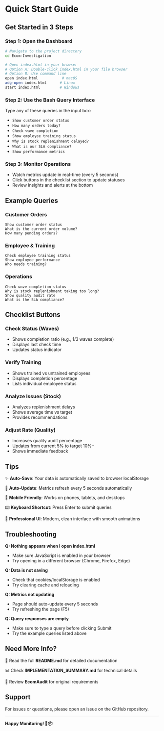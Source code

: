 # Quick Start Guide

## Get Started in 3 Steps

### Step 1: Open the Dashboard
```bash
# Navigate to the project directory
cd Ecom-Investigation

# Open index.html in your browser
# Option A: Double-click index.html in your file browser
# Option B: Use command line
open index.html           # macOS
xdg-open index.html      # Linux
start index.html         # Windows
```

### Step 2: Use the Bash Query Interface
Type any of these queries in the input box:
- `Show customer order status`
- `How many orders today?`
- `Check wave completion`
- `Show employee training status`
- `Why is stock replenishment delayed?`
- `What is our SLA compliance?`
- `Show performance metrics`

### Step 3: Monitor Operations
- Watch metrics update in real-time (every 5 seconds)
- Click buttons in the checklist section to update statuses
- Review insights and alerts at the bottom

## Example Queries

### Customer Orders
```
Show customer order status
What is the current order volume?
How many pending orders?
```

### Employee & Training
```
Check employee training status
Show employee performance
Who needs training?
```

### Operations
```
Check wave completion status
Why is stock replenishment taking too long?
Show quality audit rate
What is the SLA compliance?
```

## Checklist Buttons

### Check Status (Waves)
- Shows completion ratio (e.g., 1/3 waves complete)
- Displays last check time
- Updates status indicator

### Verify Training
- Shows trained vs untrained employees
- Displays completion percentage
- Lists individual employee status

### Analyze Issues (Stock)
- Analyzes replenishment delays
- Shows average time vs target
- Provides recommendations

### Adjust Rate (Quality)
- Increases quality audit percentage
- Updates from current 5% to target 10%+
- Shows immediate feedback

## Tips

✨ **Auto-Save**: Your data is automatically saved to browser localStorage

🔄 **Auto-Update**: Metrics refresh every 5 seconds automatically

📱 **Mobile Friendly**: Works on phones, tablets, and desktops

⌨️ **Keyboard Shortcut**: Press Enter to submit queries

🎨 **Professional UI**: Modern, clean interface with smooth animations

## Troubleshooting

**Q: Nothing appears when I open index.html**
- Make sure JavaScript is enabled in your browser
- Try opening in a different browser (Chrome, Firefox, Edge)

**Q: Data is not saving**
- Check that cookies/localStorage is enabled
- Try clearing cache and reloading

**Q: Metrics not updating**
- Page should auto-update every 5 seconds
- Try refreshing the page (F5)

**Q: Query responses are empty**
- Make sure to type a query before clicking Submit
- Try the example queries listed above

## Need More Info?

📖 Read the full **README.md** for detailed documentation

📊 Check **IMPLEMENTATION_SUMMARY.md** for technical details

📝 Review **EcomAudit** for original requirements

## Support

For issues or questions, please open an issue on the GitHub repository.

---
**Happy Monitoring! 🚀📦**
